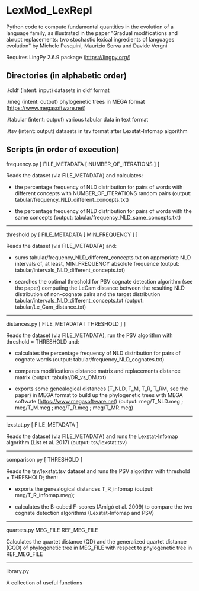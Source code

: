 # LexMod_LexRepl
Python code to compute fundamental quantities in the evolution of a language family, as illustrated in the paper 
"Gradual modifications and abrupt replacements: two stochastic lexical ingredients of languages evolution" 
by Michele Pasquini, Maurizio Serva and Davide Vergni

Requires LingPy 2.6.9 package (https://lingpy.org/)


Directories  (in alphabetic order)
---------------------------------------------------------------------------
.\cldf    (intent: input)   datasets in cldf format


.\meg     (intent: output)  phylogenetic trees in MEGA format (https://www.megasoftware.net)


.\tabular (intent: output)  various tabular data in text format


.\tsv     (intent: output)  datasets in tsv format after Lexstat-Infomap algorithm



Scripts (in order of execution)
---------------------------------------------------------------------------

frequency.py  [ FILE_METADATA  [ NUMBER_OF_ITERATIONS ] ]

Reads the dataset (via FILE_METADATA) and calculates:

- the percentage frequency of NLD distribution for pairs of words with different concepts
              with NUMBER_OF_ITERATIONS random pairs (output: tabular/frequency_NLD_different_concepts.txt)

- the percentage frequency of NLD distribution for pairs of words with the same concepts
              (output: tabular/frequency_NLD_same_concepts.txt)

------------------------------

threshold.py  [ FILE_METADATA  [ MIN_FREQUENCY ] ]

Reads the dataset (via FILE_METADATA) and:

- sums tabular/frequency_NLD_different_concepts.txt on appropriate NLD intervals of, at least,
              MIN_FREQUENCY absolute frequence (output: tabular/intervals_NLD_different_concepts.txt)

- searches the optimal threshold for PSV cognate detection algorithm (see the paper) computing
              the LeCam distance between the resulting NLD distribution of non-cognate pairs and the target
              distribution tabular/intervals_NLD_different_concepts.txt (output: tabular/Le_Cam_distance.txt)

------------------------------

distances.py  [ FILE_METADATA  [ THRESHOLD ] ]

Reads the dataset (via FILE_METADATA), run the PSV algorithm with threshold = THRESHOLD and:

- calculates the percentage frequency of NLD distribution for pairs of cognate words
              (output: tabular/frequency_NLD_cognates.txt)

- compares modifications distance matrix and replacements distance matrix
              (output: tabular/DR_vs_DM.txt)

- exports some genealogical distances (T_NLD, T_M, T_R, T_RM, see the paper) in MEGA format
              to build up the phylogenetic trees with MEGA softwate (https://www.megasoftware.net)
              (output: meg/T_NLD.meg ; meg/T_M.meg ; meg/T_R.meg ; meg/T_MR.meg)

------------------------------

lexstat.py    [ FILE_METADATA ]

Reads the dataset (via FILE_METADATA) and runs the Lexstat-Infomap algorithm (List et al. 2017)
              (output:  tsv/lexstat.tsv)

------------------------------

comparison.py [ THRESHOLD ]

Reads the tsv/lexstat.tsv dataset and runs the PSV algorithm with threshold = THRESHOLD; then:

- exports the genealogical distances T_R_infomap (output: meg/T_R_infomap.meg);

- calculates the B-cubed F-scores (Amigó et al. 2009) to compare the two cognate detection
      	      algorithms (Lexstat-Infomap and PSV)

------------------------------

quartets.py   MEG_FILE  REF_MEG_FILE

Calculates the quartet distance (QD) and the generalized quartet distance (GQD)
              of phylogenetic tree in MEG_FILE with respect to phylogenetic tree in REF_MEG_FILE
              
------------------------------

library.py

A collection of useful functions
